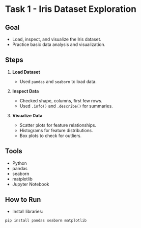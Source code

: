 # Task 1 - Iris Dataset Exploration

## Goal

- Load, inspect, and visualize the Iris dataset.
- Practice basic data analysis and visualization.

## Steps

1. **Load Dataset**  
   - Used `pandas` and `seaborn` to load data.

2. **Inspect Data**  
   - Checked shape, columns, first few rows.
   - Used `.info()` and `.describe()` for summaries.

3. **Visualize Data**  
   - Scatter plots for feature relationships.
   - Histograms for feature distributions.
   - Box plots to check for outliers.

## Tools

- Python
- pandas
- seaborn
- matplotlib
- Jupyter Notebook

## How to Run

- Install libraries:

```bash
pip install pandas seaborn matplotlib

